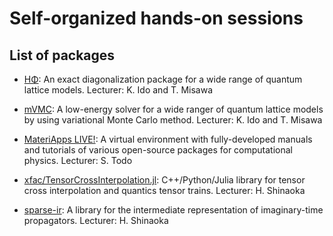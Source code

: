 # Self-organized hands-on sessions

## List of packages
* [HΦ](https://ma.issp.u-tokyo.ac.jp/en/app/367): An exact diagonalization package for a wide range of quantum lattice models. Lecturer: K. Ido and T. Misawa

* [mVMC](https://ma.issp.u-tokyo.ac.jp/en/app/518): A low-energy solver for a wide ranger of quantum lattice models by using variational Monte Carlo method. Lecturer: K. Ido and T. Misawa

* [MateriApps LIVE!](https://cmsi.github.io/MateriAppsLive/): A virtual environment with fully-developed manuals and tutorials of various open-source packages for computational physics. Lecturer: S. Todo

* [xfac/TensorCrossInterpolation.jl](https://tensor4all.org): C++/Python/Julia library for tensor cross interpolation and quantics tensor trains. Lecturer: H. Shinaoka

* [sparse-ir](https://spm-lab.github.io/sparse-ir-tutorial/): A library for the intermediate representation of imaginary-time propagators. Lecturer: H. Shinaoka
  